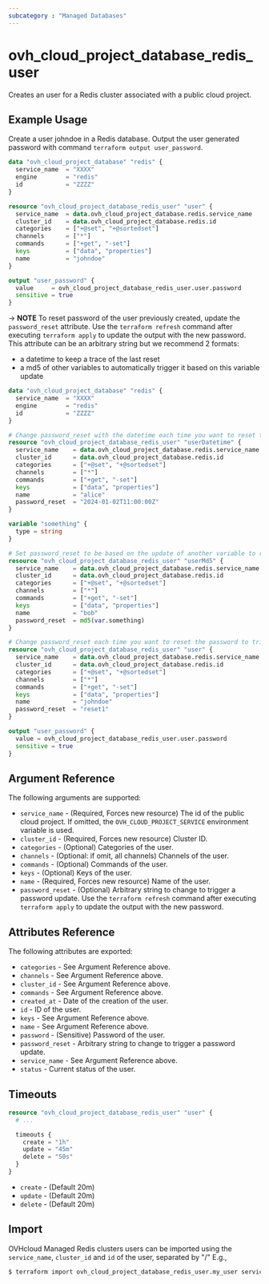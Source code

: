 ```yaml
---
subcategory : "Managed Databases"
---
```


# ovh_cloud_project_database_redis_user

Creates an user for a Redis cluster associated with a public cloud project.

## Example Usage

Create a user johndoe in a Redis database. Output the user generated password with command `terraform output user_password`.

```terraform
data "ovh_cloud_project_database" "redis" {
  service_name  = "XXXX"
  engine        = "redis"
  id            = "ZZZZ"
}

resource "ovh_cloud_project_database_redis_user" "user" {
  service_name  = data.ovh_cloud_project_database.redis.service_name
  cluster_id    = data.ovh_cloud_project_database.redis.id
  categories    = ["+@set", "+@sortedset"]
  channels      = ["*"]
  commands      = ["+get", "-set"]
  keys          = ["data", "properties"]
  name          = "johndoe"
}

output "user_password" {
  value     = ovh_cloud_project_database_redis_user.user.password
  sensitive = true
}
```

-> **NOTE** To reset password of the user previously created, update the `password_reset` attribute. Use the `terraform refresh` command after executing `terraform apply` to update the output with the new password. This attribute can be an arbitrary string but we recommend 2 formats:
- a datetime to keep a trace of the last reset
- a md5 of other variables to automatically trigger it based on this variable update

```terraform
data "ovh_cloud_project_database" "redis" {
  service_name  = "XXXX"
  engine        = "redis"
  id            = "ZZZZ"
}

# Change password_reset with the datetime each time you want to reset the password to trigger an update
resource "ovh_cloud_project_database_redis_user" "userDatetime" {
  service_name    = data.ovh_cloud_project_database.redis.service_name
  cluster_id      = data.ovh_cloud_project_database.redis.id
  categories      = ["+@set", "+@sortedset"]
  channels        = ["*"]
  commands        = ["+get", "-set"]
  keys            = ["data", "properties"]
  name            = "alice"
  password_reset  = "2024-01-02T11:00:00Z"
}

variable "something" {
  type = string
}

# Set password_reset to be based on the update of another variable to reset the password
resource "ovh_cloud_project_database_redis_user" "userMd5" {
  service_name    = data.ovh_cloud_project_database.redis.service_name
  cluster_id      = data.ovh_cloud_project_database.redis.id
  categories      = ["+@set", "+@sortedset"]
  channels        = ["*"]
  commands        = ["+get", "-set"]
  keys            = ["data", "properties"]
  name            = "bob"
  password_reset  = md5(var.something)
}

# Change password_reset each time you want to reset the password to trigger an update
resource "ovh_cloud_project_database_redis_user" "user" {
  service_name    = data.ovh_cloud_project_database.redis.service_name
  cluster_id      = data.ovh_cloud_project_database.redis.id
  categories      = ["+@set", "+@sortedset"]
  channels        = ["*"]
  commands        = ["+get", "-set"]
  keys            = ["data", "properties"]
  name            = "johndoe"
  password_reset  = "reset1"
}

output "user_password" {
  value = ovh_cloud_project_database_redis_user.user.password
  sensitive = true
}
```

## Argument Reference

The following arguments are supported:

* `service_name` - (Required, Forces new resource) The id of the public cloud project. If omitted, the `OVH_CLOUD_PROJECT_SERVICE` environment variable is used.
* `cluster_id` - (Required, Forces new resource) Cluster ID.
* `categories` - (Optional) Categories of the user.
* `channels` - (Optional: if omit, all channels) Channels of the user.
* `commands` - (Optional) Commands of the user.
* `keys` - (Optional) Keys of the user.
* `name` - (Required, Forces new resource) Name of the user.
* `password_reset` - (Optional) Arbitrary string to change to trigger a password update. Use the `terraform refresh` command after executing `terraform apply` to update the output with the new password.

## Attributes Reference

The following attributes are exported:

* `categories` - See Argument Reference above.
* `channels` - See Argument Reference above.
* `cluster_id` - See Argument Reference above.
* `commands` - See Argument Reference above.
* `created_at` - Date of the creation of the user.
* `id` - ID of the user.
* `keys` - See Argument Reference above.
* `name` - See Argument Reference above.
* `password` - (Sensitive) Password of the user.
* `password_reset` - Arbitrary string to change to trigger a password update.
* `service_name` - See Argument Reference above.
* `status` - Current status of the user.

## Timeouts

```terraform
resource "ovh_cloud_project_database_redis_user" "user" {
  # ...

  timeouts {
    create = "1h"
    update = "45m"
    delete = "50s"
  }
}
```
* `create` - (Default 20m)
* `update` - (Default 20m)
* `delete` - (Default 20m)

## Import

OVHcloud Managed Redis clusters users can be imported using the `service_name`, `cluster_id` and `id` of the user, separated by "/" E.g.,

```bash
$ terraform import ovh_cloud_project_database_redis_user.my_user service_name/cluster_id/id
```
